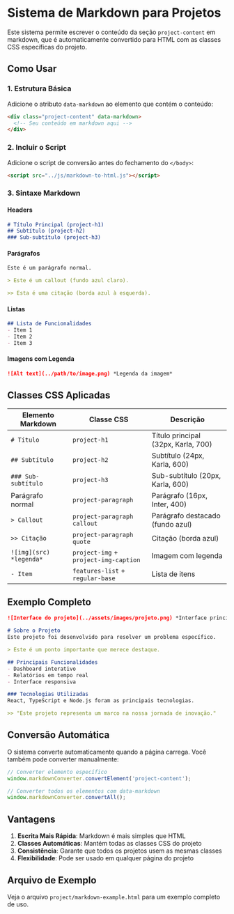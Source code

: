 # Sistema de Markdown para Projetos

Este sistema permite escrever o conteúdo da seção `project-content` em markdown, que é automaticamente convertido para HTML com as classes CSS específicas do projeto.

## Como Usar

### 1. Estrutura Básica

Adicione o atributo `data-markdown` ao elemento que contém o conteúdo:

```html
<div class="project-content" data-markdown>
  <!-- Seu conteúdo em markdown aqui -->
</div>
```

### 2. Incluir o Script

Adicione o script de conversão antes do fechamento do `</body>`:

```html
<script src="../js/markdown-to-html.js"></script>
```

### 3. Sintaxe Markdown

#### Headers
```markdown
# Título Principal (project-h1)
## Subtítulo (project-h2)
### Sub-subtítulo (project-h3)
```

#### Parágrafos
```markdown
Este é um parágrafo normal.

> Este é um callout (fundo azul claro).

>> Esta é uma citação (borda azul à esquerda).
```

#### Listas
```markdown
## Lista de Funcionalidades
- Item 1
- Item 2
- Item 3
```

#### Imagens com Legenda
```markdown
![Alt text](../path/to/image.png) *Legenda da imagem*
```

## Classes CSS Aplicadas

| Elemento Markdown | Classe CSS | Descrição |
|-------------------|------------|-----------|
| `# Título` | `project-h1` | Título principal (32px, Karla, 700) |
| `## Subtítulo` | `project-h2` | Subtítulo (24px, Karla, 600) |
| `### Sub-subtítulo` | `project-h3` | Sub-subtítulo (20px, Karla, 600) |
| Parágrafo normal | `project-paragraph` | Parágrafo (16px, Inter, 400) |
| `> Callout` | `project-paragraph callout` | Parágrafo destacado (fundo azul) |
| `>> Citação` | `project-paragraph quote` | Citação (borda azul) |
| `![img](src) *legenda*` | `project-img` + `project-img-caption` | Imagem com legenda |
| `- Item` | `features-list` + `regular-base` | Lista de itens |

## Exemplo Completo

```markdown
![Interface do projeto](../assets/images/projeto.png) *Interface principal do projeto*

# Sobre o Projeto
Este projeto foi desenvolvido para resolver um problema específico.

> Este é um ponto importante que merece destaque.

## Principais Funcionalidades
- Dashboard interativo
- Relatórios em tempo real
- Interface responsiva

### Tecnologias Utilizadas
React, TypeScript e Node.js foram as principais tecnologias.

>> "Este projeto representa um marco na nossa jornada de inovação."
```

## Conversão Automática

O sistema converte automaticamente quando a página carrega. Você também pode converter manualmente:

```javascript
// Converter elemento específico
window.markdownConverter.convertElement('project-content');

// Converter todos os elementos com data-markdown
window.markdownConverter.convertAll();
```

## Vantagens

1. **Escrita Mais Rápida**: Markdown é mais simples que HTML
2. **Classes Automáticas**: Mantém todas as classes CSS do projeto
3. **Consistência**: Garante que todos os projetos usem as mesmas classes
4. **Flexibilidade**: Pode ser usado em qualquer página do projeto

## Arquivo de Exemplo

Veja o arquivo `project/markdown-example.html` para um exemplo completo de uso.
